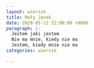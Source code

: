 ```yaml
---
layout: wiersze
title: Mały Janek
date: 2020-05-12 22:00:00 +0000
paragraph: |-
  Jestem jaki jestem
  Nie ma mnie, kiedy nie ma
  Jestem, kiedy mnie nie ma
categories: wiersze

---
```

